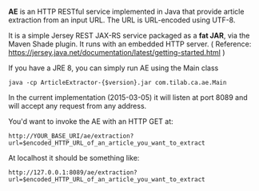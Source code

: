**AE** is an HTTP RESTful service implemented in Java that provide article extraction from an input URL. 
The URL is URL-encoded using UTF-8.

It is a simple Jersey REST JAX-RS service packaged as a **fat JAR**, via the Maven Shade plugin.
It runs with an embedded HTTP server.
( Reference: https://jersey.java.net/documentation/latest/getting-started.html )

If you have a JRE 8, you can simply run AE using the Main class
```
java -cp ArticleExtractor-{$version}.jar com.tilab.ca.ae.Main
```
In the current implementation (2015-03-05) it will listen at port 8089 and will accept any request from any address.

You'd want to invoke the AE with an HTTP GET at:

```
http://YOUR_BASE_URI/ae/extraction?url=$encoded_HTTP_URL_of_an_article_you_want_to_extract
```

At localhost it should be something like:

```
http://127.0.0.1:8089/ae/extraction?url=$encoded_HTTP_URL_of_an_article_you_want_to_extract
```
